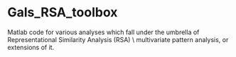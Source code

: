 # Gals_RSA_toolbox
Matlab code for various analyses which fall under the umbrella of Representational Similarity Analysis (RSA) \ multivariate pattern analysis, or extensions of it. 

